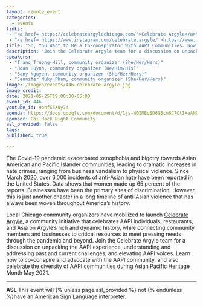 ```yaml
---
layout: remote_event
categories:
  - events
links: 
 - "<a href='https://celebrateargylechicago.com/'>Celebrate Argyle</a>"
 - "<a href='https://www.instagram.com/celebrate.argyle/'>https://www.instagram.com/celebrate.argyle/</a>"
title: "So, You Want to Be a Co-conspirator With AAPI Communities. Now What?"
description: "Join the Celebrate Argyle team for a discussion on unpacking the AAPI experience, understanding and addressing past and current challenges, and elevating AAPI voices. Learn how to co-conspire and advocate with the AAPI community, and also celebrate the diversity of AAPI communities during Asian Pacific Heritage Month May 2021."
speakers:
 - "Trang Truong-Hill, community organizer (She/Her/Hers)"
 - "Hoan Huynh, community organizer (He/Him/His)"
 - "Sany Nguyen, community organizer (She/Her/Hers)"
 - "Jennifer Nuky Pham, community organizer (She/Her/Hers)"
image: /images/events/446-celebrate-argyle.jpg
image_credit:
date: 2021-05-25T19:00:00-05:00
event_id: 446
youtube_id: 9onfS5X0y74
agenda: https://docs.google.com/document/d/1js-WQIMBgSD6G5cm6C7CtIXeAN9T6b85ADgElbvw3Q8/edit?usp=sharing
sponsor: Chi Hack Night Community
asl_provided: false
tags: 
published: true

---
```


The Covid-19 pandemic exacerbated xenophobia and bigotry towards Asian American and Pacific Islander communities, leading to dramatic increases in hate crimes, ranging from business vandalism to physical violence. Since March 2020, over 6,000 incidents of anti-Asian hate have been reported in the United States. Data shows that women made up 65 percent of the reports. Businesses have been the primary sites of discrimination. However, this is just another chapter in a long timeline of anti-Asian violence that has always been woven throughout America’s history.

Local Chicago community organizers have mobilized to launch [Celebrate Argyle](https://celebrateargylechicago.com/), a community initiative that celebrates AAPI individuals, restaurants, and Asia on Argyle’s rich and dynamic history, while connecting community members and businesses to critical resources to meet pressing needs through the pandemic and beyond. Join the Celebrate Argyle team for a discussion on unpacking the AAPI experience, understanding and addressing past and current challenges, and elevating AAPI voices. Learn how to co-conspire and advocate with the AAPI community, and also celebrate the diversity of AAPI communities during Asian Pacific Heritage Month May 2021.

---

**ASL** This event will {% unless page.asl_provided %} not {% endunless %}have an American Sign Language interpreter.
